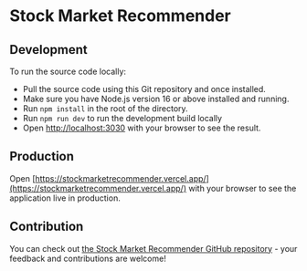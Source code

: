 # Stock Market Recommender

## Development

To run the source code locally:
- Pull the source code using this Git repository and once installed.
- Make sure you have Node.js version 16 or above installed and running.
- Run `npm install` in the root of the directory.
- Run `npm run dev` to run the development build locally
- Open [http://localhost:3030](http://localhost:3030) with your browser to see the result.

## Production

Open [https://stockmarketrecommender.vercel.app/](https://stockmarketrecommender.vercel.app/) with your browser to see the application live in production.

## Contribution

You can check out [the Stock Market Recommender GitHub repository](https://github.com/kevinshirley/stockmarketrecommender/) - your feedback and contributions are welcome!
